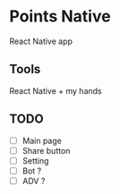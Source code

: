 # Points Native

React Native app

## Tools

React Native + my hands

## TODO

- [ ] Main page
- [ ] Share button
- [ ] Setting
- [ ] Bot ?
- [ ] ADV ?
